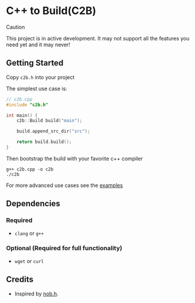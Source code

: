 # C++ to Build(C2B)

> [!CAUTION]
> This project is in active development.
> It may not support all the features you need yet
> and it may never!


## Getting Started

Copy `c2b.h` into your project

The simplest use case is:
```c++
// c2b.cpp
#include "c2b.h"

int main() {
    c2b::Build build("main");

    build.append_src_dir("src");

    return build.build();
}
```

Then bootstrap the build with your favorite c++ compiler
```console
g++ c2b.cpp -o c2b
./c2b
```

For more advanced use cases see the [examples](./examples)

## Dependencies

### Required

- `clang` or `g++`

### Optional (Required for full functionality)

- `wget` or `curl`

## Credits

- Inspired by [nob.h](https://github.com/tsoding/nob.h).
